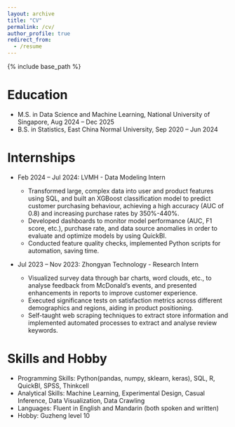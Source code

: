 ```yaml
---
layout: archive
title: "CV"
permalink: /cv/
author_profile: true
redirect_from:
  - /resume
---
```


{% include base_path %}

Education
======
* M.S. in Data Science and Machine Learning, National University of Singapore, Aug 2024 – Dec 2025
* B.S. in Statistics, East China Normal University, Sep 2020 – Jun 2024

Internships
======
* Feb 2024 – Jul 2024: LVMH - Data Modeling Intern
  * Transformed large, complex data into user and product features using SQL, and built an XGBoost classification model to predict customer purchasing behaviour, achieving a high accuracy (AUC of 0.8) and increasing purchase rates by 350%-440%.
  * Developed dashboards to monitor model performance (AUC, F1 score, etc.), purchase rate, and data source anomalies in order to evaluate and optimize models by using QuickBI.
  * Conducted feature quality checks, implemented Python scripts for automation, saving time.

* Jul 2023 – Nov 2023: Zhongyan Technology - Research Intern
  * Visualized survey data through bar charts, word clouds, etc., to analyse feedback from McDonald’s events, and presented enhancements in reports to improve customer experience.
  * Executed significance tests on satisfaction metrics across different demographics and regions, aiding in product positioning.
  * Self-taught web scraping techniques to extract store information and implemented automated processes to extract and analyse review keywords.
  
Skills and Hobby
======
* Programming Skills: Python(pandas, numpy, sklearn, keras), SQL, R, QuickBI, SPSS, Thinkcell
* Analytical Skills: Machine Learning, Experimental Design, Casual Inference, Data Visualization, Data Crawling
* Languages: Fluent in English and Mandarin (both spoken and written)
* Hobby: Guzheng level 10

